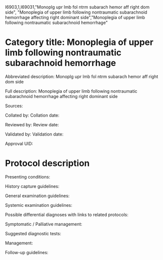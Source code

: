 I6903,1,I69031,"Monoplg upr lmb fol ntrm subarach hemor aff right dom side", "Monoplegia of upper limb following nontraumatic subarachnoid hemorrhage affecting right dominant side","Monoplegia of upper limb following nontraumatic subarachnoid hemorrhage"
# Category title: Monoplegia of upper limb following nontraumatic subarachnoid hemorrhage

Abbreviated description: Monoplg upr lmb fol ntrm subarach hemor aff right dom side

Full description: Monoplegia of upper limb following nontraumatic subarachnoid hemorrhage affecting right dominant side

Sources:

Collated by:
Collation date:

Reviewed by:
Review date:

Validated by:
Validation date:

Approval UID:

# Protocol description

Presenting conditions:

History capture guidelines:

General examination guidelines:

Systemic examination guidelines:

Possible differential diagnoses with links to related protocols:

Symptomatic / Palliative management:

Suggested diagnostic tests:

Management:

Follow-up guidelines:
